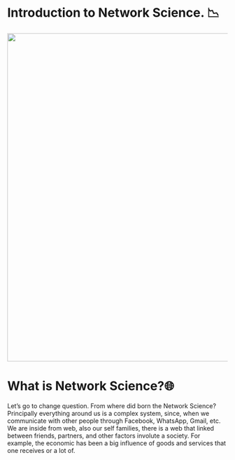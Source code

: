 # Introduction to Network Science. 📉
<p align = "center">
<img src="https://thumbs.gfycat.com/TestyDisloyalChinchilla-size_restricted.gif"  width="750">
</p>

# What is Network Science?🌐
Let’s go to change question. From where did born the Network Science?  Principally everything around us is a complex system, since, when we communicate with other people  through Facebook, WhatsApp, Gmail, etc. We are inside from web, also our self  families, there is a web that linked between  friends,  partners, and other factors involute a society. For example, the economic has been a big influence of goods and services that one receives or a lot of.
